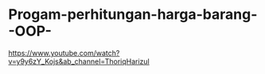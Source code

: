# Progam-perhitungan-harga-barang--OOP-

https://www.youtube.com/watch?v=y9y6zY_Kojs&ab_channel=ThoriqHarizul
